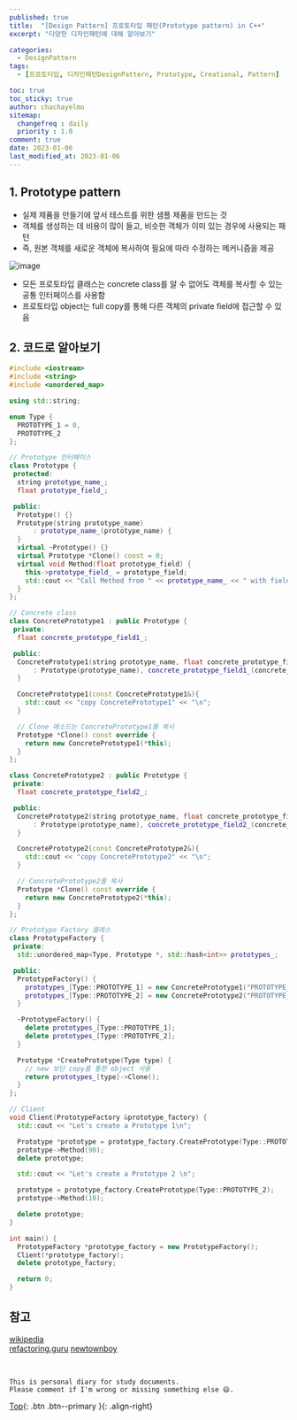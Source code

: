 ```yaml
---
published: true
title:  "[Design Pattern] 프로토타입 패턴(Prototype pattern) in C++"
excerpt: "다양한 디자인패턴에 대해 알아보기"

categories:
  - DesignPattern
tags:
  - [프로토타입, 디자인패턴DesignPattern, Prototype, Creational, Pattern]

toc: true
toc_sticky: true
author: chachayelmo
sitemap:
  changefreq : daily
  priority : 1.0
comment: true
date: 2023-01-06
last_modified_at: 2023-01-06
---
```


## 1. Prototype pattern

- 실제 제품을 만들기에 앞서 테스트를 위한 샘플 제품을 만드는 것
- 객체를 생성하는 데 비용이 많이 들고, 비슷한 객체가 이미 있는 경우에 사용되는 패턴
- 즉, 원본 객체를 새로운 객체에 복사하여 필요에 따라 수정하는 메커니즘을 제공

![image](https://user-images.githubusercontent.com/23397039/210472834-4c78775b-a6b8-4f98-94ba-948ad5d7038d.png)

- 모든 프로토타입 클래스는 concrete class를 알 수 없어도 객체를 복사할 수 있는 공통 인터페이스를 사용함
- 프로토타입 object는 full copy를 통해 다른 객체의 private field에 접근할 수 있음

## 2. 코드로 알아보기

```cpp
#include <iostream>
#include <string>
#include <unordered_map>

using std::string;

enum Type {
  PROTOTYPE_1 = 0,
  PROTOTYPE_2
};

// Prototype 인터페이스
class Prototype {
 protected:
  string prototype_name_;
  float prototype_field_;

 public:
  Prototype() {}
  Prototype(string prototype_name)
      : prototype_name_(prototype_name) {
  }
  virtual ~Prototype() {}
  virtual Prototype *Clone() const = 0;
  virtual void Method(float prototype_field) {
    this->prototype_field_ = prototype_field;
    std::cout << "Call Method from " << prototype_name_ << " with field : " << prototype_field << std::endl;
  }
};

// Concrete class
class ConcretePrototype1 : public Prototype {
 private:
  float concrete_prototype_field1_;

 public:
  ConcretePrototype1(string prototype_name, float concrete_prototype_field)
      : Prototype(prototype_name), concrete_prototype_field1_(concrete_prototype_field) {
  }

  ConcretePrototype1(const ConcretePrototype1&){
    std::cout << "copy ConcretePrototype1" << "\n";
  }

  // Clone 메소드는 ConcretePrototype1를 복사
  Prototype *Clone() const override {
    return new ConcretePrototype1(*this);
  }
};

class ConcretePrototype2 : public Prototype {
 private:
  float concrete_prototype_field2_;

 public:
  ConcretePrototype2(string prototype_name, float concrete_prototype_field)
      : Prototype(prototype_name), concrete_prototype_field2_(concrete_prototype_field) {
  }

  ConcretePrototype2(const ConcretePrototype2&){
    std::cout << "copy ConcretePrototype2" << "\n";
  }

  // ConcretePrototype2를 복사
  Prototype *Clone() const override {
    return new ConcretePrototype2(*this);
  }
};

// Prototype Factory 클래스
class PrototypeFactory {
 private:
  std::unordered_map<Type, Prototype *, std::hash<int>> prototypes_;

 public:
  PrototypeFactory() {
    prototypes_[Type::PROTOTYPE_1] = new ConcretePrototype1("PROTOTYPE_1 ", 50.f);
    prototypes_[Type::PROTOTYPE_2] = new ConcretePrototype2("PROTOTYPE_2 ", 60.f);
  }

  ~PrototypeFactory() {
    delete prototypes_[Type::PROTOTYPE_1];
    delete prototypes_[Type::PROTOTYPE_2];
  }

  Prototype *CreatePrototype(Type type) {
    // new 보단 copy를 통한 object 사용
    return prototypes_[type]->Clone();
  }
};

// Client
void Client(PrototypeFactory &prototype_factory) {
  std::cout << "Let's create a Prototype 1\n";

  Prototype *prototype = prototype_factory.CreatePrototype(Type::PROTOTYPE_1);
  prototype->Method(90);
  delete prototype;

  std::cout << "Let's create a Prototype 2 \n";

  prototype = prototype_factory.CreatePrototype(Type::PROTOTYPE_2);
  prototype->Method(10);

  delete prototype;
}

int main() {
  PrototypeFactory *prototype_factory = new PrototypeFactory();
  Client(*prototype_factory);
  delete prototype_factory;

  return 0;
}
```

## 참고
[wikipedia](https://en.wikipedia.org/wiki/Prototype_pattern)  
[refactoring.guru](https://refactoring.guru/design-patterns/prototype/cpp/example)
[newtownboy](https://velog.io/@newtownboy/%EB%94%94%EC%9E%90%EC%9D%B8%ED%8C%A8%ED%84%B4-%ED%94%84%EB%A1%9C%ED%86%A0%ED%83%80%EC%9E%85%ED%8C%A8%ED%84%B4Prototype-Pattern)

<br>

    This is personal diary for study documents.
    Please comment if I'm wrong or missing something else 😄. 

[Top](#){: .btn .btn--primary }{: .align-right}